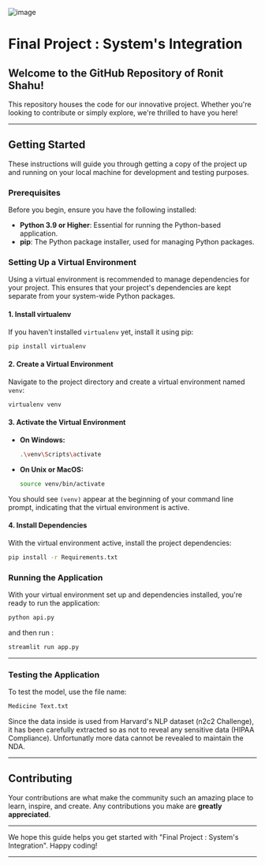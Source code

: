 ![image](https://github.com/Devilreaper123/System-s-Integration/assets/67621176/2185640c-8408-4d2c-8d58-8ef592482891)

# Final Project : System's Integration

## Welcome to the GitHub Repository of Ronit Shahu!

This repository houses the code for our innovative project. Whether you're looking to contribute or simply explore, we're thrilled to have you here!

---

## Getting Started

These instructions will guide you through getting a copy of the project up and running on your local machine for development and testing purposes.

### Prerequisites

Before you begin, ensure you have the following installed:

- **Python 3.9 or Higher**: Essential for running the Python-based application.
- **pip**: The Python package installer, used for managing Python packages.

### Setting Up a Virtual Environment

Using a virtual environment is recommended to manage dependencies for your project. This ensures that your project's dependencies are kept separate from your system-wide Python packages.

#### 1. Install virtualenv

If you haven't installed `virtualenv` yet, install it using pip:

```bash
pip install virtualenv
```

#### 2. Create a Virtual Environment

Navigate to the project directory and create a virtual environment named `venv`:

```bash
virtualenv venv
```

#### 3. Activate the Virtual Environment

- **On Windows:**

  ```bash
  .\venv\Scripts\activate
  ```

- **On Unix or MacOS:**

  ```bash
  source venv/bin/activate
  ```

You should see `(venv)` appear at the beginning of your command line prompt, indicating that the virtual environment is active.

#### 4. Install Dependencies

With the virtual environment active, install the project dependencies:

```bash
pip install -r Requirements.txt
```

### Running the Application

With your virtual environment set up and dependencies installed, you're ready to run the application:
```bash
python api.py
```
and then run : 
```bash
streamlit run app.py
```

---
### Testing the Application

To test the model, use the file name:
```bash
Medicine Text.txt
```
Since the data inside is used from Harvard's NLP dataset (n2c2 Challenge), it has been carefully extracted so as not to reveal any sensitive data (HIPAA Compliance). Unfortunatly more data cannot be revealed to maintain the NDA.

---

## Contributing

Your contributions are what make the community such an amazing place to learn, inspire, and create. Any contributions you make are **greatly appreciated**.

---

We hope this guide helps you get started with "Final Project : System's Integration". Happy coding!

---
